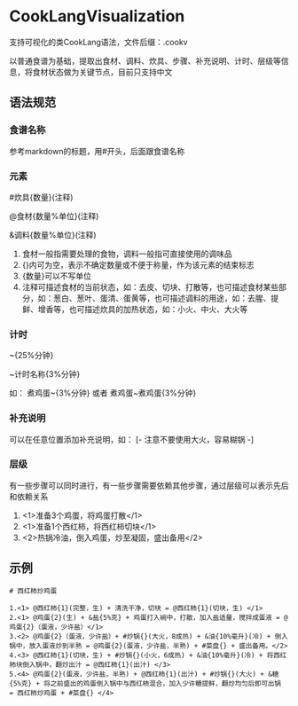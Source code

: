 # CookLangVisualization
支持可视化的类CookLang语法，文件后缀：.cookv

以普通食谱为基础，提取出食材、调料、炊具、步骤、补充说明、计时、层级等信息，将食材状态做为关键节点，目前只支持中文
## 语法规范

### 食谱名称

参考markdown的标题，用#开头，后面跟食谱名称

### 元素
#炊具{数量}(注释)

@食材{数量%单位}(注释)

&调料{数量%单位}(注释)

1. 食材一般指需要处理的食物，调料一般指可直接使用的调味品
2. {}内可为空，表示不确定数量或不便于称量，作为该元素的结束标志
3. {数量}可以不写单位
4. 注释可描述食材的当前状态，如：去皮、切块、打散等，也可描述食材某些部分，如：葱白、葱叶、蛋清、蛋黄等，也可描述调料的用途，如：去腥、提鲜、增香等，也可描述炊具的加热状态，如：小火、中火、大火等

### 计时
~{25%分钟}

~计时名称{3%分钟}

如：
煮鸡蛋~{3%分钟} 或者 煮鸡蛋~煮鸡蛋{3%分钟}

### 补充说明
可以在任意位置添加补充说明，如：
[- 注意不要使用大火，容易糊锅 -]

### 层级
有一些步骤可以同时进行，有一些步骤需要依赖其他步骤，通过层级可以表示先后和依赖关系
1. <1>准备3个鸡蛋，将鸡蛋打散</1>
2. <1>准备1个西红柿，将西红柿切块</1>
3. <2>热锅冷油，倒入鸡蛋，炒至凝固，盛出备用</2>

## 示例

```
# 西红柿炒鸡蛋

1.<1> @西红柿{1}(完整，生) + 清洗干净，切块 = @西红柿{1}(切块，生) </1>
2.<1> @鸡蛋{2}(生) + &盐{5%克} + 鸡蛋打入碗中，打散，加入盐适量，搅拌成蛋液 = @鸡蛋{2}（蛋液，少许盐）</1>
3.<2> @鸡蛋{2}（蛋液，少许盐）+ #炒锅{}(大火，8成热) + &油{10%毫升}(冷) + 倒入锅中，放入蛋液炒到半熟 = @鸡蛋{2}(蛋液，少许盐，半熟) + #菜盘{} + 盛出备用。</2>
4.<3> @西红柿{1}(切块，生) + #炒锅{}(小火，6成热) + &油{10%毫升}(冷) + 将西红柿块倒入锅中，翻炒出汁 = @西红柿{1}(出汁) </3>
5.<4> @鸡蛋{2}(蛋液，少许盐，半熟) + @西红柿{1}(出汁) + #炒锅{}(大火) + &糖{5%克} + 将之前盛出的鸡蛋倒入锅中与西红柿混合，加入少许糖提鲜，翻炒均匀后即可出锅 = 西红柿炒鸡蛋 + #菜盘{} </4>
```

